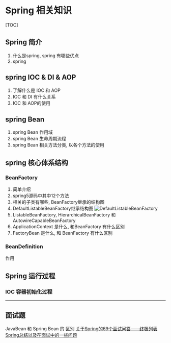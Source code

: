 # Spring 相关知识

[TOC]

## Spring 简介

   1. 什么是spring, spring 有哪些优点
   2. spring

## spring IOC & DI & AOP

1. 了解什么是 IOC 和 AOP
2. IOC 和 DI 有什么关系
3. IOC 和 AOP的使用

## spring Bean

1. spring Bean 作用域
2. spring Bean 生命周期流程
3. spring Bean 相关方法分类, 以各个方法的使用

## spring 核心体系结构

### BeanFactory

1. 简单介绍
2. spring5源码中其中12个方法
3. 相关的子类有哪些, BeanFactory继承的结构图
4. DefaultListableBeanFactory继承结构图
   ![DefaultListableBeanFactory](https://gitee.com/cpfree/picture-warehouse/raw/master/pic/20210615191131.png)
5. ListableBeanFactory, HierarchicalBeanFactory 和 AutowireCapableBeanFactory
6. ApplicationContext 是什么, 和BeanFactory 有什么区别
7. FactoryBean 是什么, 和 BeanFactory 有什么区别

### BeanDefinition

作用

## Spring 运行过程

### IOC 容器初始化过程

---

## 面试题

   JavaBean 和 Spring Bean 的 区别
   [关于Spring的69个面试问答——终极列表](http://www.importnew.com/11657.html)
   [Spring总结以及在面试中的一些问题](https://www.cnblogs.com/wang-meng/p/5701982.html)